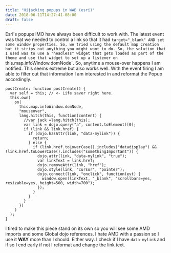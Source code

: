 ```yaml
---
title: "Hijacking popups in WAB (esri)"
date: 2018-06-11T14:27:41-08:00
draft: false
---
```


Esri's popups IMO have always been difficult to work with. The latest event was that we needed to control a link so that it had `target="_blank" AND set some window properties. So, we tried using the default map creation but it strips out anything you might want to do. So, the solution that I used was to use a "headless" widget that gets loaded as part of the theme and use that widget to set up a listener on `this.map.infoWindow.domNode`. So, anytime a mouse-over happens I am notified. This seems extreme but also works well. With the event firing I am able to filter out that information I am interested in and reformat the Popup accordingly. 

```
postCreate: function postCreate() {
  var self = this; // <- Life saver right here.
  this.own(
    on(
      this.map.infoWindow.domNode,
      "mouseover",
      lang.hitch(this, function(content) {
        //var jack =lang.hitch(this);
        var link = dojo.query("a", content.toElement)[0];
        if (link && link.href) {
          if (dojo.hasAttr(link, "data-mylink")) {
            return;
          } else {
            if (link.href.toLowerCase().includes("datadisplay") && !link.href.toLowerCase().includes("somethingImportant")) {
              dojo.attr(link, "data-mylink", "true");
              var linkText = link.href;
              dojo.removeAttr(link, "href");
              dojo.style(link, "cursor", "pointer");
              dojo.connect(link, "onclick", function(evt) {
                window.open(linkText, "_blank", "scrollbars=yes, resizable=yes, height=500, width=700");
              });
            }
          }
        }
      })
    )
  );
}

```

I tired to make this piece stand on its own so you will see some AMD imports and some Global dojo references. I hate AMD with a passion so I use it **WAY** more than I should. Either way. I check if I have `data-mylink` and if so I end early if not I reformat and change the link text. 
